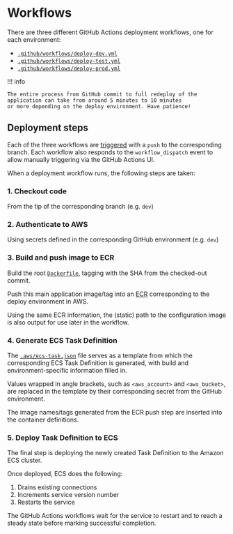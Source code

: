 # Workflows

There are three different GitHub Actions deployment workflows, one for each environment:

* [`.github/workflows/deploy-dev.yml`][deploy-dev]
* [`.github/workflows/deploy-test.yml`][deploy-test]
* [`.github/workflows/deploy-prod.yml`][deploy-prod]

!!! info

    The entire process from GitHub commit to full redeploy of the application can take from around 5 minutes to 10 minutes
    or more depending on the deploy environment. Have patience!

## Deployment steps

Each of the three workflows are [triggered][gh-actions-trigger] with a `push` to the corresponding branch. Each workflow also
responds to the `workflow_dispatch` event to allow manually triggering via the GitHub Actions UI.

When a deployment workflow runs, the following steps are taken:

### 1. Checkout code

From the tip of the corresponding branch (e.g. `dev`)

### 2. Authenticate to AWS

Using secrets defined in the corresponding GitHub environment (e.g. `dev`)

### 3. Build and push image to ECR

Build the root [`Dockerfile`][Dockerfile], tagging with the SHA from the checked-out commit.

Push this main application image/tag into an [ECR][ecr] corresponding to the deploy environment in AWS.

Using the same ECR information, the (static) path to the configuration image is also output for use later in the workflow.

### 4. Generate ECS Task Definition

The [`.aws/ecs-task.json`][ecs-task-template] file serves as a template from which the corresponding ECS Task Definition is
generated, with build and environment-specific information filled in.

Values wrapped in angle brackets, such as `<aws_account>` and `<aws_bucket>`, are replaced in the template by their
corresponding secret from the GitHub environment.

The image names/tags generated from the ECR push step are inserted into the container definitions.

### 5. Deploy Task Definition to ECS

The final step is deploying the newly created Task Definition to the Amazon ECS cluster.

Once deployed, ECS does the following:

1. Drains existing connections
2. Increments service version number
3. Restarts the service

The GitHub Actions workflows wait for the service to restart and to reach a steady state before marking successful completion.

[deploy-dev]: https://github.com/cal-itp/benefits/blob/dev/.github/workflows/deploy-dev.yml
[deploy-test]: https://github.com/cal-itp/benefits/blob/dev/.github/workflows/deploy-test.yml
[deploy-prod]: https://github.com/cal-itp/benefits/blob/dev/.github/workflows/deploy-prod.yml
[dockerfile]: https://github.com/cal-itp/benefits/blob/dev/Dockerfile
[ecr]: https://aws.amazon.com/ecr/
[ecs-task-template]: https://github.com/cal-itp/benefits/blob/dev/.aws/ecs-task.json
[gh-actions-trigger]: https://docs.github.com/en/actions/reference/events-that-trigger-workflows
